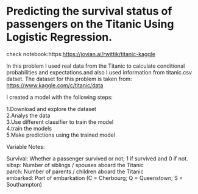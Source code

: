 # Predicting the survival status of passengers on the Titanic Using Logistic Regression.

check notebook:https:https://jovian.ai/rwittik/titanic-kaggle

In this problem I used real data from the Titanic to calculate conditional probabilities and expectations.and also I used information from titanic.csv datset. The dataset for this problem is taken from: https://www.kaggle.com/c/titanic/data

I created a model with the following steps:

1.Download and explore the dataset<br/>
2.Analys the data<br/>
3.Use different classifier to train the model<br/>
4.train the models<br/>
5.Make predictions using the trained model<br/>

Variable Notes:

Survival: Whether a passenger survived or not; 1 if survived and 0 if not.<br/>
sibsp: Number of siblings / spouses aboard the Titanic<br/>
parch: Number of parents / children aboard the Titanic<br/>
embarked: Port of embarkation (C = Cherbourg; Q = Queenstown; S = Southampton)<br/>

